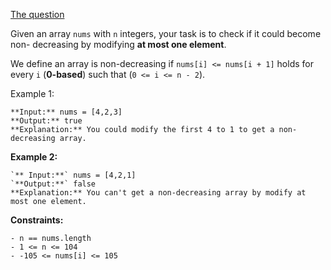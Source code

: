 [The question](https://leetcode.com/problems/non-decreasing-array/)

Given an array ```nums``` with ```n``` integers, your task is to check if it could become non-
decreasing by modifying **at most one element**.

We define an array is non-decreasing if ```nums[i] <= nums[i + 1]``` holds for every 
```i``` (**0-based**) such that (```0 <= i <= n - 2```).


Example 1:
```
**Input:** nums = [4,2,3]
**Output:** true
**Explanation:** You could modify the first 4 to 1 to get a non-decreasing array.
```
**Example 2:**
```
`** Input:**` nums = [4,2,1]
`**Output:**` false
**Explanation:** You can't get a non-decreasing array by modify at most one element.
```
**Constraints:**
```
- n == nums.length
- 1 <= n <= 104
- -105 <= nums[i] <= 105
```
